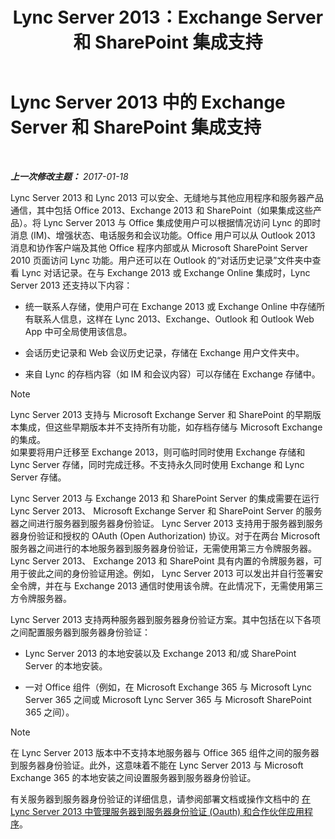 ﻿---
title: Lync Server 2013：Exchange Server 和 SharePoint 集成支持
TOCTitle: Exchange Server 和 SharePoint 集成支持
ms:assetid: 72bf8aa5-55b1-4851-8a59-c96bf85d215a
ms:mtpsurl: https://technet.microsoft.com/zh-cn/library/JJ205005(v=OCS.15)
ms:contentKeyID: 49313228
ms.date: 01/19/2017
mtps_version: v=OCS.15
ms.translationtype: HT
---

# Lync Server 2013 中的 Exchange Server 和 SharePoint 集成支持

 

_**上一次修改主题：** 2017-01-18_

Lync Server 2013 和 Lync 2013 可以安全、无缝地与其他应用程序和服务器产品通信，其中包括 Office 2013、Exchange 2013 和 SharePoint（如果集成这些产品）。将 Lync Server 2013 与 Office 集成使用户可以根据情况访问 Lync 的即时消息 (IM)、增强状态、电话服务和会议功能。Office 用户可以从 Outlook 2013 消息和协作客户端及其他 Office 程序内部或从 Microsoft SharePoint Server 2010 页面访问 Lync 功能。用户还可以在 Outlook 的“对话历史记录”文件夹中查看 Lync 对话记录。在与 Exchange 2013 或 Exchange Online 集成时，Lync Server 2013 还支持以下内容：

  - 统一联系人存储，使用户可在 Exchange 2013 或 Exchange Online 中存储所有联系人信息，这样在 Lync 2013、Exchange、Outlook 和 Outlook Web App 中可全局使用该信息。

  - 会话历史记录和 Web 会议历史记录，存储在 Exchange 用户文件夹中。

  - 来自 Lync 的存档内容（如 IM 和会议内容）可以存储在 Exchange 存储中。

> [!NOTE]  
> Lync Server 2013 支持与 Microsoft Exchange Server 和 SharePoint 的早期版本集成，但这些早期版本并不支持所有功能，如存档存储与 Microsoft Exchange 的集成。<br />
如果要将用户迁移至 Exchange 2013，则可临时同时使用 Exchange 存储和 Lync Server 存储，同时完成迁移。不支持永久同时使用 Exchange 和 Lync Server 存储。



Lync Server 2013 与 Exchange 2013 和 SharePoint Server 的集成需要在运行 Lync Server 2013、 Microsoft Exchange Server 和 SharePoint Server 的服务器之间进行服务器到服务器身份验证。 Lync Server 2013 支持用于服务器到服务器身份验证和授权的 OAuth (Open Authorization) 协议。对于在两台 Microsoft 服务器之间进行的本地服务器到服务器身份验证，无需使用第三方令牌服务器。 Lync Server 2013、 Exchange 2013 和 SharePoint 具有内置的令牌服务器，可用于彼此之间的身份验证用途。例如， Lync Server 2013 可以发出并自行签署安全令牌，并在与 Exchange 2013 通信时使用该令牌。在此情况下，无需使用第三方令牌服务器。

Lync Server 2013 支持两种服务器到服务器身份验证方案。其中包括在以下各项之间配置服务器到服务器身份验证：

  - Lync Server 2013 的本地安装以及 Exchange 2013 和/或 SharePoint Server 的本地安装。

  - 一对 Office 组件（例如，在 Microsoft Exchange 365 与 Microsoft Lync Server 365 之间或 Microsoft Lync Server 365 与 Microsoft SharePoint 365 之间）。

> [!NOTE]  
> 在 Lync Server 2013 版本中不支持本地服务器与 Office 365 组件之间的服务器到服务器身份验证。此外，这意味着不能在 Lync Server 2013 与 Microsoft Exchange 365 的本地安装之间设置服务器到服务器身份验证。



有关服务器到服务器身份验证的详细信息，请参阅部署文档或操作文档中的 [在 Lync Server 2013 中管理服务器到服务器身份验证 (Oauth) 和合作伙伴应用程序](lync-server-2013-managing-server-to-server-authentication-oauth-and-partner-applications.md)。

